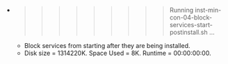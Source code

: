 * >>>>>>>>> Running inst-min-con-04-block-services-start-postinstall.sh ...
  * Block services from starting after they are being installed.
  * Disk size = 1314220K. Space Used = 8K. Runtime = 00:00:00:00.
